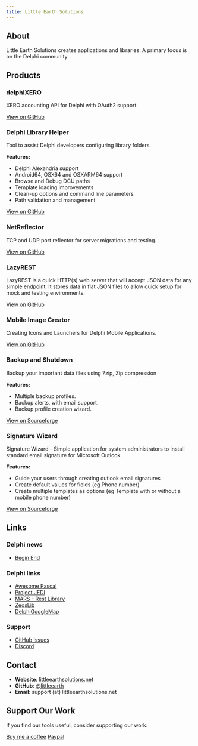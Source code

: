 ```yaml
---
title: Little Earth Solutions
---
```


## About

Little Earth Solutions creates applications and libraries. A primary focus is on the Delphi community

## Products

### delphiXERO
XERO accounting API for Delphi with OAuth2 support.

[View on GitHub](https://github.com/littleearth/delphiXERO)

### Delphi Library Helper
Tool to assist Delphi developers configuring library folders.

**Features:**
- Delphi Alexandria support
- Android64, OSX64 and OSXARM64 support
- Browse and Debug DCU paths
- Template loading improvements
- Clean-up options and command line parameters
- Path validation and management

[View on GitHub](https://github.com/littleearth/delphi-library-helper)

### NetReflector
TCP and UDP port reflector for server migrations and testing.

[View on GitHub](https://github.com/littleearth/net-reflector)

### LazyREST
LazyREST is a quick HTTP(s) web server that will accept JSON data for any simple endpoint. It stores data in flat JSON files to allow quick setup for mock and testing environments.

[View on GitHub](https://github.com/littleearth/lazy-rest)

### Mobile Image Creator
Creating Icons and Launchers for Delphi Mobile Applications.

[View on GitHub](https://github.com/littleearth/mobile-image-creator)

### Backup and Shutdown

Backup your important data files using 7zip, Zip compression

**Features:**
- Multiple backup profiles.
- Backup alerts, with email support.
- Backup profile creation wizard.

[View on Sourceforge](http://sourceforge.net/projects/bands/)

### Signature Wizard

Signature Wizard - Simple application for system administrators to install standard email signature for Microsoft Outlook.

**Features:**
- Guide your users through creating outlook email signatures
- Create default values for fields (eg Phone number)
- Create multiple templates as options (eg Template with or without a mobile phone number)

[View on Sourceforge](http://sourceforge.net/projects/signaturewizard/)

## Links

### Delphi news
- [Begin End](https://www.beginend.net/)

### Delphi links
- [Awesome Pascal](https://github.com/Fr0sT-Brutal/awesome-pascal)
- [Project JEDI](https://github.com/project-jedi/)
- [MARS - Rest Library](https://github.com/andrea-magni/MARS)
- [ZeosLib](https://sourceforge.net/projects/zeoslib/)
- [DelphiGoogleMap](https://github.com/EtheaDev/DelphiGoogleMap)

### Support
- [GitHub Issues](https://github.com/littleearth)
- [Discord](https://discord.gg/bJgWgXwCBB)

## Contact

- **Website**: [littleearthsolutions.net](https://littleearthsolutions.net)
- **GitHub**: [@littleearth](https://github.com/littleearth)
- **Email**: support (at) littleearthsolutions.net

## Support Our Work

If you find our tools useful, consider supporting our work:

[Buy me a coffee](https://www.buymeacoffee.com/littleearth)
[Paypal](https://www.paypal.com/donate/?business=WAP53BTVXRT3S&no_recurring=0&item_name=Little+Earth+Solutions+creating+open+source+software&currency_code=AUD)